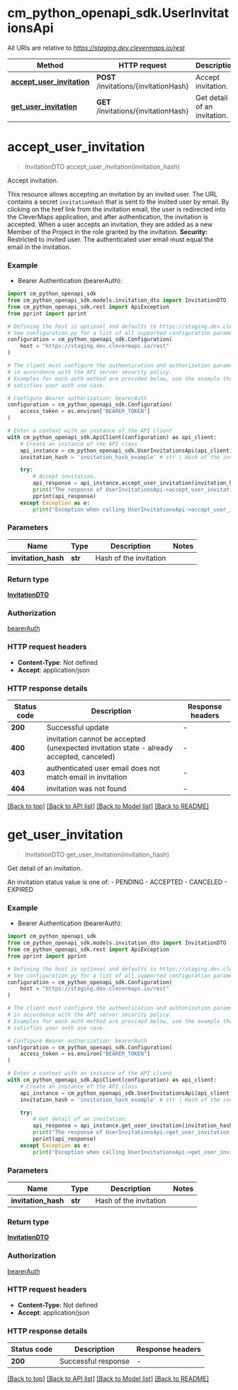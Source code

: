 # cm_python_openapi_sdk.UserInvitationsApi

All URIs are relative to *https://staging.dev.clevermaps.io/rest*

Method | HTTP request | Description
------------- | ------------- | -------------
[**accept_user_invitation**](UserInvitationsApi.md#accept_user_invitation) | **POST** /invitations/{invitationHash} | Accept invitation.
[**get_user_invitation**](UserInvitationsApi.md#get_user_invitation) | **GET** /invitations/{invitationHash} | Get detail of an invitation.


# **accept_user_invitation**
> InvitationDTO accept_user_invitation(invitation_hash)

Accept invitation.

This resource allows accepting an invitation by an invited user. The URL contains a secret `invitationHash` that is sent to the invited user by email. By clicking on the href link from the invitation email, the user is redirected into the CleverMaps application, and after authentication, the invitation is accepted.  When a user accepts an invitation, they are added as a new Member of the Project in the role granted by the invitation.  **Security:** Restricted to invited user. The authenticated user email must equal the email in the invitation. 

### Example

* Bearer Authentication (bearerAuth):

```python
import cm_python_openapi_sdk
from cm_python_openapi_sdk.models.invitation_dto import InvitationDTO
from cm_python_openapi_sdk.rest import ApiException
from pprint import pprint

# Defining the host is optional and defaults to https://staging.dev.clevermaps.io/rest
# See configuration.py for a list of all supported configuration parameters.
configuration = cm_python_openapi_sdk.Configuration(
    host = "https://staging.dev.clevermaps.io/rest"
)

# The client must configure the authentication and authorization parameters
# in accordance with the API server security policy.
# Examples for each auth method are provided below, use the example that
# satisfies your auth use case.

# Configure Bearer authorization: bearerAuth
configuration = cm_python_openapi_sdk.Configuration(
    access_token = os.environ["BEARER_TOKEN"]
)

# Enter a context with an instance of the API client
with cm_python_openapi_sdk.ApiClient(configuration) as api_client:
    # Create an instance of the API class
    api_instance = cm_python_openapi_sdk.UserInvitationsApi(api_client)
    invitation_hash = 'invitation_hash_example' # str | Hash of the invitation

    try:
        # Accept invitation.
        api_response = api_instance.accept_user_invitation(invitation_hash)
        print("The response of UserInvitationsApi->accept_user_invitation:\n")
        pprint(api_response)
    except Exception as e:
        print("Exception when calling UserInvitationsApi->accept_user_invitation: %s\n" % e)
```



### Parameters


Name | Type | Description  | Notes
------------- | ------------- | ------------- | -------------
 **invitation_hash** | **str**| Hash of the invitation | 

### Return type

[**InvitationDTO**](InvitationDTO.md)

### Authorization

[bearerAuth](../README.md#bearerAuth)

### HTTP request headers

 - **Content-Type**: Not defined
 - **Accept**: application/json

### HTTP response details

| Status code | Description | Response headers |
|-------------|-------------|------------------|
**200** | Successful update |  -  |
**400** | invitation cannot be accepted (unexpected invitation state - already accepted, canceled) |  -  |
**403** | authenticated user email does not match email in invitation |  -  |
**404** | invitation was not found |  -  |

[[Back to top]](#) [[Back to API list]](../README.md#documentation-for-api-endpoints) [[Back to Model list]](../README.md#documentation-for-models) [[Back to README]](../README.md)

# **get_user_invitation**
> InvitationDTO get_user_invitation(invitation_hash)

Get detail of an invitation.

An invitation status value is one of: - PENDING - ACCEPTED - CANCELED - EXPIRED 

### Example

* Bearer Authentication (bearerAuth):

```python
import cm_python_openapi_sdk
from cm_python_openapi_sdk.models.invitation_dto import InvitationDTO
from cm_python_openapi_sdk.rest import ApiException
from pprint import pprint

# Defining the host is optional and defaults to https://staging.dev.clevermaps.io/rest
# See configuration.py for a list of all supported configuration parameters.
configuration = cm_python_openapi_sdk.Configuration(
    host = "https://staging.dev.clevermaps.io/rest"
)

# The client must configure the authentication and authorization parameters
# in accordance with the API server security policy.
# Examples for each auth method are provided below, use the example that
# satisfies your auth use case.

# Configure Bearer authorization: bearerAuth
configuration = cm_python_openapi_sdk.Configuration(
    access_token = os.environ["BEARER_TOKEN"]
)

# Enter a context with an instance of the API client
with cm_python_openapi_sdk.ApiClient(configuration) as api_client:
    # Create an instance of the API class
    api_instance = cm_python_openapi_sdk.UserInvitationsApi(api_client)
    invitation_hash = 'invitation_hash_example' # str | Hash of the invitation

    try:
        # Get detail of an invitation.
        api_response = api_instance.get_user_invitation(invitation_hash)
        print("The response of UserInvitationsApi->get_user_invitation:\n")
        pprint(api_response)
    except Exception as e:
        print("Exception when calling UserInvitationsApi->get_user_invitation: %s\n" % e)
```



### Parameters


Name | Type | Description  | Notes
------------- | ------------- | ------------- | -------------
 **invitation_hash** | **str**| Hash of the invitation | 

### Return type

[**InvitationDTO**](InvitationDTO.md)

### Authorization

[bearerAuth](../README.md#bearerAuth)

### HTTP request headers

 - **Content-Type**: Not defined
 - **Accept**: application/json

### HTTP response details

| Status code | Description | Response headers |
|-------------|-------------|------------------|
**200** | Successful response |  -  |

[[Back to top]](#) [[Back to API list]](../README.md#documentation-for-api-endpoints) [[Back to Model list]](../README.md#documentation-for-models) [[Back to README]](../README.md)

